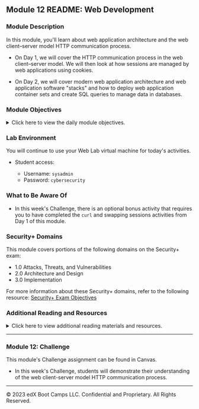 ## Module 12 README: Web Development

### Module Description

In this module, you'll learn about web application architecture and the web client&ndash;server model HTTP communication process.

- On Day 1, we will cover the HTTP communication process in the web client&ndash;server model. We will then look at how sessions are managed by web applications using cookies.

- On Day 2, we will cover modern web application architecture and web application software "stacks" and how to deploy web application container sets and create SQL queries to manage data in databases.

### Module Objectives 

<details>
  <summary>Click here to view the daily module objectives.</summary>
  <br>

- **Day 1:** HTTP with Sessions and Cookies

    - Understand HTTP requests and responses. 
    - Use the `curl` command-line tool to make GET and POST requests and examine the responses.
    - Manage cookies using the Chrome extension Cookie-Editor.
    - Use Chrome's Developer Tools to audit HTTP request and response headers.

- **Day 2:** Microservices and Web Application Architecture

  - Understand how microservices and architecture work to deliver more robust, reliable, and repeatable infrastructure as code.
  - Define the different services within a LEMP stack.
  - Deploy a Docker Compose container set and test the deployment's functionality.
  - Describe how relational databases store and retrieve data.
  - Create SQL queries to view, enter, and delete data

</details>

### Lab Environment

You will continue to use your Web Lab virtual machine for today's activities.

- Student access:
  
  - Username: `sysadmin`
  - Password: `cybersecurity`

### What to Be Aware Of

- In this week's Challenge, there is an optional bonus activity that requires you to have completed the `curl` and swapping sessions activities from Day 1 of this module.

### Security+ Domains 

This module covers portions of the following domains on the Security+ exam:

- 1.0 Attacks, Threats, and Vulnerabilities 
- 2.0 Architecture and Design 
- 3.0 Implementation

For more information about these Security+ domains, refer to the following resource: [Security+ Exam Objectives](https://comptiacdn.azureedge.net/webcontent/docs/default-source/exam-objectives/comptia-security-sy0-601-exam-objectives-(2-0).pdf?sfvrsn=8c5889ff_2)

### Additional Reading and Resources

<details> 
<summary> Click here to view additional reading materials and resources. </summary>
</br>

These resources are provided as optional, recommended resources to supplement the concepts covered in this module.

- **Day 1 Resources**

  - [Tutorials Point: HTTP requests](https://www.tutorialspoint.com/http/http_requests.htm)
  - [Tutorials Point: HTTP responses](https://www.tutorialspoint.com/http/http_responses.htm)
  - [Tutorials Point: HTTP header fields](https://www.tutorialspoint.com/http/http_header_fields.htm)
  - [Everything curl: Command-line options](https://ec.haxx.se/cmdline/cmdline-options)
  - [OWASP Secure Headers Project: Secure HTTP headers](https://owasp.org/www-project-secure-headers/)
  - [Mozilla's MDN: HTTP Strict-Transport-Security response header](https://developer.mozilla.org/en-US/docs/Web/HTTP/Headers/Strict-Transport-Security)

- **Day 2 Resources**

  - [Docker Docs: Getting started](https://docs.docker.com/get-started/)
  - [Docker Docs: Overview of Docker Compose](https://docs.docker.com/compose/)
  - [Tedium: The LAMP stack](https://tedium.co/2019/10/01/lamp-stack-php-mysql-apache-history/)
  - [Docker Hub: httpd](https://hub.docker.com/_/httpd)
  - [Synopsys: Overview of ethical hacking](https://www.synopsys.com/glossary/what-is-ethical-hacking.html)
  - [Rapid7: Overview of penetration testing](https://www.rapid7.com/fundamentals/penetration-testing/)

- **Challenge Resources**

  - [curl Docs: Overview of HTTP cookies](https://curl.haxx.se/docs/http-cookies.html)
  - [WordPress: User roles](https://wordpress.com/support/user-roles/#list-of-user-roles)
  - [WordPress: Admin dashboard](https://wordpress.com/support/dashboard/)

</details>

---

### Module 12: Challenge

This module's Challenge assignment can be found in Canvas.
- In this week's Challenge, students will demonstrate their understanding of the web client-server model HTTP communication process. 


---

&copy; 2023 edX Boot Camps LLC. Confidential and Proprietary. All Rights Reserved.  
